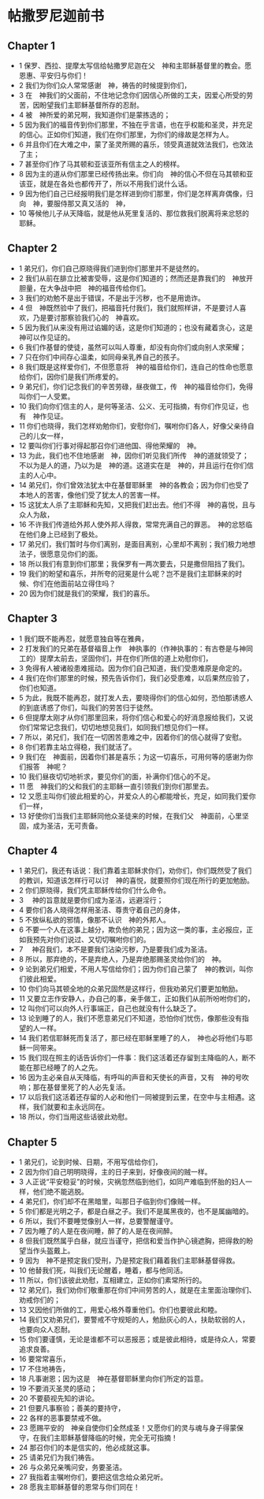 # 帖撒罗尼迦前书
## Chapter 1
- 1 保罗、西拉、提摩太写信给帖撒罗尼迦在父　神和主耶稣基督里的教会。愿恩惠、平安归与你们！
- 2 我们为你们众人常常感谢　神，祷告的时候提到你们，
- 3 在　神我们的父面前，不住地记念你们因信心所做的工夫，因爱心所受的劳苦，因盼望我们主耶稣基督所存的忍耐。
- 4 被　神所爱的弟兄啊，我知道你们是蒙拣选的；
- 5 因为我们的福音传到你们那里，不独在乎言语，也在乎权能和圣灵，并充足的信心。正如你们知道，我们在你们那里，为你们的缘故是怎样为人。
- 6 并且你们在大难之中，蒙了圣灵所赐的喜乐，领受真道就效法我们，也效法了主；
- 7 甚至你们作了马其顿和亚该亚所有信主之人的榜样。
- 8 因为主的道从你们那里已经传扬出来。你们向　神的信心不但在马其顿和亚该亚，就是在各处也都传开了，所以不用我们说什么话。
- 9 因为他们自己已经报明我们是怎样进到你们那里，你们是怎样离弃偶像，归向　神，要服侍那又真又活的　神，
- 10 等候他儿子从天降临，就是他从死里复活的、那位救我们脱离将来忿怒的耶稣。
## Chapter 2
- 1 弟兄们，你们自己原晓得我们进到你们那里并不是徒然的。
- 2 我们从前在腓立比被害受辱，这是你们知道的；然而还是靠我们的　神放开胆量，在大争战中把　神的福音传给你们。
- 3 我们的劝勉不是出于错误，不是出于污秽，也不是用诡诈。
- 4 但　神既然验中了我们，把福音托付我们，我们就照样讲，不是要讨人喜欢，乃是要讨那察验我们心的　神喜欢。
- 5 因为我们从来没有用过谄媚的话，这是你们知道的；也没有藏着贪心，这是　神可以作见证的。
- 6 我们作基督的使徒，虽然可以叫人尊重，却没有向你们或向别人求荣耀；
- 7 只在你们中间存心温柔，如同母亲乳养自己的孩子。
- 8 我们既是这样爱你们，不但愿意将　神的福音给你们，连自己的性命也愿意给你们，因你们是我们所疼爱的。
- 9 弟兄们，你们记念我们的辛苦劳碌，昼夜做工，传　神的福音给你们，免得叫你们一人受累。
- 10 我们向你们信主的人，是何等圣洁、公义、无可指摘，有你们作见证，也有　神作见证。
- 11 你们也晓得，我们怎样劝勉你们，安慰你们，嘱咐你们各人，好像父亲待自己的儿女一样，
- 12 要叫你们行事对得起那召你们进他国、得他荣耀的　神。
- 13 为此，我们也不住地感谢　神，因你们听见我们所传　神的道就领受了；不以为是人的道，乃以为是　神的道。这道实在是　神的，并且运行在你们信主的人心中。
- 14 弟兄们，你们曾效法犹太中在基督耶稣里　神的各教会；因为你们也受了本地人的苦害，像他们受了犹太人的苦害一样。
- 15 这犹太人杀了主耶稣和先知，又把我们赶出去。他们不得　神的喜悦，且与众人为敌，
- 16 不许我们传道给外邦人使外邦人得救，常常充满自己的罪恶。　神的忿怒临在他们身上已经到了极处。
- 17 弟兄们，我们暂时与你们离别，是面目离别，心里却不离别；我们极力地想法子，很愿意见你们的面。
- 18 所以我们有意到你们那里；我保罗有一两次要去，只是撒但阻挡了我们。
- 19 我们的盼望和喜乐，并所夸的冠冕是什么呢？岂不是我们主耶稣来的时候、你们在他面前站立得住吗？
- 20 因为你们就是我们的荣耀，我们的喜乐。
## Chapter 3
- 1 我们既不能再忍，就愿意独自等在雅典，
- 2 打发我们的兄弟在基督福音上作　神执事的（作神执事的：有古卷是与神同工的）提摩太前去，坚固你们，并在你们所信的道上劝慰你们，
- 3 免得有人被诸般患难摇动。因为你们自己知道，我们受患难原是命定的。
- 4 我们在你们那里的时候，预先告诉你们，我们必受患难，以后果然应验了，你们也知道。
- 5 为此，我既不能再忍，就打发人去，要晓得你们的信心如何，恐怕那诱惑人的到底诱惑了你们，叫我们的劳苦归于徒然。
- 6 但提摩太刚才从你们那里回来，将你们信心和爱心的好消息报给我们，又说你们常常记念我们，切切地想见我们，如同我们想见你们一样。
- 7 所以，弟兄们，我们在一切困苦患难之中，因着你们的信心就得了安慰。
- 8 你们若靠主站立得稳，我们就活了。
- 9 我们在　神面前，因着你们甚是喜乐；为这一切喜乐，可用何等的感谢为你们报答　神呢？
- 10 我们昼夜切切地祈求，要见你们的面，补满你们信心的不足。
- 11 愿　神我们的父和我们的主耶稣一直引领我们到你们那里去。
- 12 又愿主叫你们彼此相爱的心，并爱众人的心都能增长，充足，如同我们爱你们一样，
- 13 好使你们当我们主耶稣同他众圣徒来的时候，在我们父　神面前，心里坚固，成为圣洁，无可责备。
## Chapter 4
- 1 弟兄们，我还有话说：我们靠着主耶稣求你们，劝你们，你们既然受了我们的教训，知道该怎样行可以讨　神的喜悦，就要照你们现在所行的更加勉励。
- 2 你们原晓得，我们凭主耶稣传给你们什么命令。
- 3 　神的旨意就是要你们成为圣洁，远避淫行；
- 4 要你们各人晓得怎样用圣洁、尊贵守着自己的身体，
- 5 不放纵私欲的邪情，像那不认识　神的外邦人。
- 6 不要一个人在这事上越分，欺负他的弟兄；因为这一类的事，主必报应，正如我预先对你们说过、又切切嘱咐你们的。
- 7 　神召我们，本不是要我们沾染污秽，乃是要我们成为圣洁。
- 8 所以，那弃绝的，不是弃绝人，乃是弃绝那赐圣灵给你们的　神。
- 9 论到弟兄们相爱，不用人写信给你们；因为你们自己蒙了　神的教训，叫你们彼此相爱。
- 10 你们向马其顿全地的众弟兄固然是这样行，但我劝弟兄们要更加勉励。
- 11 又要立志作安静人，办自己的事，亲手做工，正如我们从前所吩咐你们的，
- 12 叫你们可以向外人行事端正，自己也就没有什么缺乏了。
- 13 论到睡了的人，我们不愿意弟兄们不知道，恐怕你们忧伤，像那些没有指望的人一样。
- 14 我们若信耶稣死而复活了，那已经在耶稣里睡了的人，　神也必将他们与耶稣一同带来。
- 15 我们现在照主的话告诉你们一件事：我们这活着还存留到主降临的人，断不能在那已经睡了的人之先。
- 16 因为主必亲自从天降临，有呼叫的声音和天使长的声音，又有　神的号吹响；那在基督里死了的人必先复活。
- 17 以后我们这活着还存留的人必和他们一同被提到云里，在空中与主相遇。这样，我们就要和主永远同在。
- 18 所以，你们当用这些话彼此劝慰。
## Chapter 5
- 1 弟兄们，论到时候、日期，不用写信给你们，
- 2 因为你们自己明明晓得，主的日子来到，好像夜间的贼一样。
- 3 人正说“平安稳妥”的时候，灾祸忽然临到他们，如同产难临到怀胎的妇人一样，他们绝不能逃脱。
- 4 弟兄们，你们却不在黑暗里，叫那日子临到你们像贼一样。
- 5 你们都是光明之子，都是白昼之子。我们不是属黑夜的，也不是属幽暗的。
- 6 所以，我们不要睡觉像别人一样，总要警醒谨守。
- 7 因为睡了的人是在夜间睡，醉了的人是在夜间醉。
- 8 但我们既然属乎白昼，就应当谨守，把信和爱当作护心镜遮胸，把得救的盼望当作头盔戴上。
- 9 因为　神不是预定我们受刑，乃是预定我们藉着我们主耶稣基督得救。
- 10 他替我们死，叫我们无论醒着，睡着，都与他同活。
- 11 所以，你们该彼此劝慰，互相建立，正如你们素常所行的。
- 12 弟兄们，我们劝你们敬重那在你们中间劳苦的人，就是在主里面治理你们、劝戒你们的；
- 13 又因他们所做的工，用爱心格外尊重他们。你们也要彼此和睦。
- 14 我们又劝弟兄们，要警戒不守规矩的人，勉励灰心的人，扶助软弱的人，也要向众人忍耐。
- 15 你们要谨慎，无论是谁都不可以恶报恶；或是彼此相待，或是待众人，常要追求良善。
- 16 要常常喜乐，
- 17 不住地祷告，
- 18 凡事谢恩；因为这是　神在基督耶稣里向你们所定的旨意。
- 19 不要消灭圣灵的感动；
- 20 不要藐视先知的讲论。
- 21 但要凡事察验；善美的要持守，
- 22 各样的恶事要禁戒不做。
- 23 愿赐平安的　神亲自使你们全然成圣！又愿你们的灵与魂与身子得蒙保守，在我们主耶稣基督降临的时候，完全无可指摘！
- 24 那召你们的本是信实的，他必成就这事。
- 25 请弟兄们为我们祷告。
- 26 与众弟兄亲嘴问安，务要圣洁。
- 27 我指着主嘱咐你们，要把这信念给众弟兄听。
- 28 愿我主耶稣基督的恩常与你们同在！
